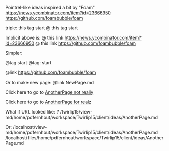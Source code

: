 Pointrel-like ideas inspired a bit by "Foam"
https://news.ycombinator.com/item?id=23666950
https://github.com/foambubble/foam

triple: this tag start
@ this tag start

Implicit above is:
@ this link https://news.ycombinator.com/item?id=23666950
@ this link https://github.com/foambubble/foam

Simpler:

@tag start
@tag: start

@link https://github.com/foambubble/foam

Or to make new page:
@link NewPage.md

Click here to go to [AnotherPage not really](AnotherPage.md)

Click here to go to [AnotherPage for realz](/twirlip15/view-md.html?file=/home/pdfernhout/workspace/Twirlip15/client/ideas/AnotherPage.md)

What if URL looked like: ?
/twirlip15/view-md/home/pdfernhout/workspace/Twirlip15/client/ideas/AnotherPage.md

Or:
/localhost/view-md/home/pdfernhout/workspace/Twirlip15/client/ideas/AnotherPage.md
/localhost/files/home/pdfernhout/workspace/Twirlip15/client/ideas/AnotherPage.md



